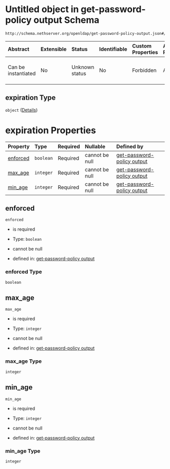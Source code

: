 # Untitled object in get-password-policy output Schema

```txt
http://schema.nethserver.org/openldap/get-password-policy-output.json#/properties/expiration
```



| Abstract            | Extensible | Status         | Identifiable | Custom Properties | Additional Properties | Access Restrictions | Defined In                                                                                           |
| :------------------ | :--------- | :------------- | :----------- | :---------------- | :-------------------- | :------------------ | :--------------------------------------------------------------------------------------------------- |
| Can be instantiated | No         | Unknown status | No           | Forbidden         | Allowed               | none                | [get-password-policy-output.json\*](openldap/get-password-policy-output.json "open original schema") |

## expiration Type

`object` ([Details](get-password-policy-output-properties-expiration.md))

# expiration Properties

| Property              | Type      | Required | Nullable       | Defined by                                                                                                                                                                                                               |
| :-------------------- | :-------- | :------- | :------------- | :----------------------------------------------------------------------------------------------------------------------------------------------------------------------------------------------------------------------- |
| [enforced](#enforced) | `boolean` | Required | cannot be null | [get-password-policy output](get-password-policy-output-properties-expiration-properties-enforced.md "http://schema.nethserver.org/openldap/get-password-policy-output.json#/properties/expiration/properties/enforced") |
| [max\_age](#max_age)  | `integer` | Required | cannot be null | [get-password-policy output](get-password-policy-output-properties-expiration-properties-max_age.md "http://schema.nethserver.org/openldap/get-password-policy-output.json#/properties/expiration/properties/max_age")   |
| [min\_age](#min_age)  | `integer` | Required | cannot be null | [get-password-policy output](get-password-policy-output-properties-expiration-properties-min_age.md "http://schema.nethserver.org/openldap/get-password-policy-output.json#/properties/expiration/properties/min_age")   |

## enforced



`enforced`

* is required

* Type: `boolean`

* cannot be null

* defined in: [get-password-policy output](get-password-policy-output-properties-expiration-properties-enforced.md "http://schema.nethserver.org/openldap/get-password-policy-output.json#/properties/expiration/properties/enforced")

### enforced Type

`boolean`

## max\_age



`max_age`

* is required

* Type: `integer`

* cannot be null

* defined in: [get-password-policy output](get-password-policy-output-properties-expiration-properties-max_age.md "http://schema.nethserver.org/openldap/get-password-policy-output.json#/properties/expiration/properties/max_age")

### max\_age Type

`integer`

## min\_age



`min_age`

* is required

* Type: `integer`

* cannot be null

* defined in: [get-password-policy output](get-password-policy-output-properties-expiration-properties-min_age.md "http://schema.nethserver.org/openldap/get-password-policy-output.json#/properties/expiration/properties/min_age")

### min\_age Type

`integer`
